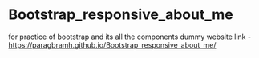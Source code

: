 # Bootstrap_responsive_about_me
for practice of bootstrap and its all the components 
dummy website
link -https://paragbramh.github.io/Bootstrap_responsive_about_me/

